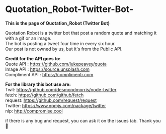 # Quotation_Robot-Twitter-Bot-
<b>This is the page of Quotation_Robot (Twitter Bot)</b>

Quotation Robot is a twitter bot that post a random quote and matching it with a gif or an image. <br>
The bot is posting a tweet four time in every six hour. <br>
Our post is not owned by us, but it's from the Public API. <br>

<b>Credit for the API goes to:</b> <br>
Quote API : https://github.com/lukepeavey/quota <br>
Image API : https://source.unsplash.com <br>
Compliment API : https://complimentr.com <br>

<b>For the library this bot use are:</b> <br>
Twit: https://github.com/desmondmorris/node-twitter <br>
fetch: https://github.com/github/fetch <br>
request: https://github.com/request/request <br>
Twitter: https://www.npmjs.com/package/twitter <br>
nlp: http://compromise.cool 

if there is any bug and request, you can ask it on the issues tab. Thank you  🙏
